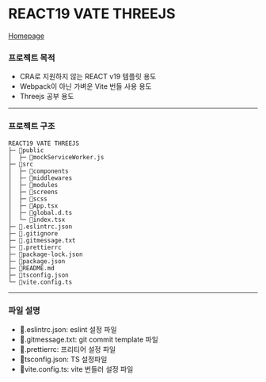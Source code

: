 # REACT19 VATE THREEJS

[Homepage](http://macho-files.o-r.kr)

### 프로젝트 목적

- CRA로 지원하지 않는 REACT v19 템플릿 용도
- Webpack이 아닌 가벼운 Vite 번들 사용 용도
- Threejs 공부 용도

---

### 프로젝트 구조

```
REACT19 VATE THREEJS
├─ 📁public
│  ├─ 📄mockServiceWorker.js
├─ 📁src
│  ├─ 📁components
│  ├─ 📁middlewares
│  ├─ 📁modules
│  ├─ 📁screens
│  ├─ 📁scss
│  ├─ 📄App.tsx
│  ├─ 📄global.d.ts
│  └─ 📄index.tsx
├─ 📄.eslintrc.json
├─ 📄.gitignore
├─ 📄.gitmessage.txt
├─ 📄.prettierrc
├─ 📄package-lock.json
├─ 📄package.json
├─ 📄README.md
├─ 📄tsconfig.json
└─ 📄vite.config.ts
```

---

### 파일 설명

- 📄.eslintrc.json: eslint 설정 파일
- 📄.gitmessage.txt: git commit template 파일
- 📄.prettierrc: 프리티어 설정 파일
- 📄tsconfig.json: TS 설정파일
- 📄vite.config.ts: vite 번들러 설정 파일
